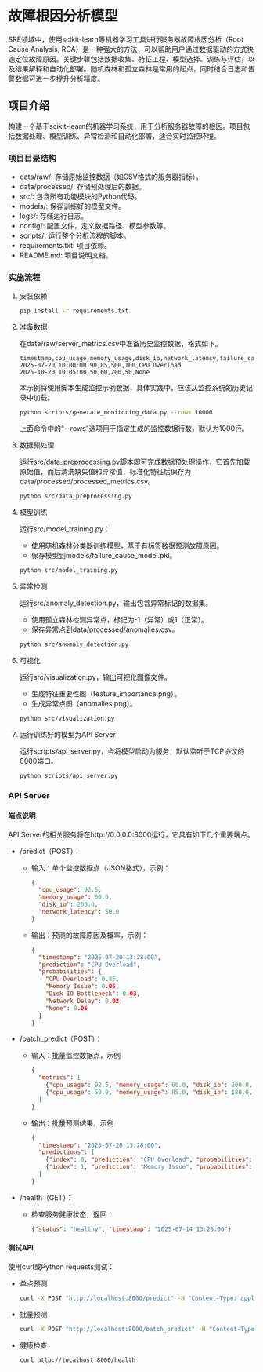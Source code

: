 # 故障根因分析模型

SRE领域中，使用scikit-learn等机器学习工具进行服务器故障根因分析（Root Cause Analysis, RCA）是一种强大的方法，可以帮助用户通过数据驱动的方式快速定位故障原因。关键步骤包括数据收集、特征工程、模型选择、训练与评估，以及结果解释和自动化部署。随机森林和孤立森林是常用的起点，同时结合日志和告警数据可进一步提升分析精度。

## 项目介绍

构建一个基于scikit-learn的机器学习系统，用于分析服务器故障的根因。项目包括数据处理、模型训练、异常检测和自动化部署，适合实时监控环境。

### 项目目录结构

- data/raw/: 存储原始监控数据（如CSV格式的服务器指标）。
- data/processed/: 存储预处理后的数据。
- src/: 包含所有功能模块的Python代码。
- models/: 保存训练好的模型文件。
- logs/: 存储运行日志。
- config/: 配置文件，定义数据路径、模型参数等。
- scripts/: 运行整个分析流程的脚本。
- requirements.txt: 项目依赖。
- README.md: 项目说明文档。

### 实施流程

1. 安装依赖

   ```bash
   pip install -r requirements.txt
   ```

2. 准备数据

   在data/raw/server_metrics.csv中准备历史监控数据，格式如下。

   ```
   timestamp,cpu_usage,memory_usage,disk_io,network_latency,failure_cause
   2025-07-20 10:00:00,90,85,500,100,CPU Overload
   2025-10-20 10:05:00,50,60,200,50,None
   ```

   本示例将使用脚本生成监控示例数据，具体实践中，应该从监控系统的历史记录中加载。

   ```bash
   python scripts/generate_monitoring_data.py --rows 10000
   ```

   上面命令中的“--rows”选项用于指定生成的监控数据行数，默认为1000行。

3. 数据预处理

   运行src/data_preprocessing.py脚本即可完成数据预处理操作，它首先加载原始值，而后清洗缺失值和异常值，标准化特征后保存为data/processed/processed_metrics.csv。

   ```bash
   python src/data_preprocessing.py
   ```

4. 模型训练

   运行src/model_training.py：

   - 使用随机森林分类器训练模型，基于有标签数据预测故障原因。
   - 保存模型到models/failure_cause_model.pkl。

   ```bash
   python src/model_training.py
   ```

5. 异常检测

   运行src/anomaly_detection.py，输出包含异常标记的数据集。

   - 使用孤立森林检测异常点，标记为-1（异常）或1（正常）。
   - 保存异常点到data/processed/anomalies.csv。

   ```bash
   python src/anomaly_detection.py
   ```

6. 可视化

   运行src/visualization.py，输出可视化图像文件。

   - 生成特征重要性图（feature_importance.png）。
   - 生成异常点图（anomalies.png）。

   ```bash
   python src/visualization.py
   ```

7. 运行训练好的模型为API Server

   运行scripts/api_server.py，会将模型启动为服务，默认监听于TCP协议的8000端口。

   ```bash
   python scripts/api_server.py
   ```

### API Server

#### 端点说明

API Server的相关服务将在http://0.0.0.0:8000运行，它具有如下几个重要端点。

- /predict（POST）：

  - 输入：单个监控数据点（JSON格式），示例：

    ```json
    {
      "cpu_usage": 92.5,
      "memory_usage": 60.0,
      "disk_io": 200.0,
      "network_latency": 50.0
    }
    ```

  - 输出：预测的故障原因及概率，示例：

    ```json
    {
      "timestamp": "2025-07-20 13:28:00",
      "prediction": "CPU Overload",
      "probabilities": {
        "CPU Overload": 0.85,
        "Memory Issue": 0.05,
        "Disk IO Bottleneck": 0.03,
        "Network Delay": 0.02,
        "None": 0.05
      }
    }
    ```

- /batch_predict（POST）：

  - 输入：批量监控数据点，示例

    ```json
    {
      "metrics": [
        {"cpu_usage": 92.5, "memory_usage": 60.0, "disk_io": 200.0, "network_latency": 50.0},
        {"cpu_usage": 50.0, "memory_usage": 85.0, "disk_io": 180.0, "network_latency": 45.0}
      ]
    }
    ```

  - 输出：批量预测结果，示例

    ```json
    {
      "timestamp": "2025-07-20 13:28:00",
      "predictions": [
        {"index": 0, "prediction": "CPU Overload", "probabilities": {...}},
        {"index": 1, "prediction": "Memory Issue", "probabilities": {...}}
      ]
    }
    ```

- /health（GET）：

  - 检查服务健康状态，返回：

    ```json
    {"status": "healthy", "timestamp": "2025-07-14 13:28:00"}
    ```

#### 测试API

使用curl或Python requests测试：

- 单点预测

  ```bash
  curl -X POST "http://localhost:8000/predict" -H "Content-Type: application/json" -d '{"cpu_usage": 92.5, "memory_usage": 60.0, "disk_io": 200.0, "network_latency": 50.0}'
  ```

- 批量预测

  ```bash
  curl -X POST "http://localhost:8000/batch_predict" -H "Content-Type: application/json" -d '{"metrics": [{"cpu_usage": 92.5, "memory_usage": 60.0, "disk_io": 200.0, "network_latency": 50.0}, {"cpu_usage": 50.0, "memory_usage": 85.0, "disk_io": 180.0, "network_latency": 45.0}]}'
  ```

- 健康检查

  ```bash
  curl http://localhost:8000/health
  ```

  
